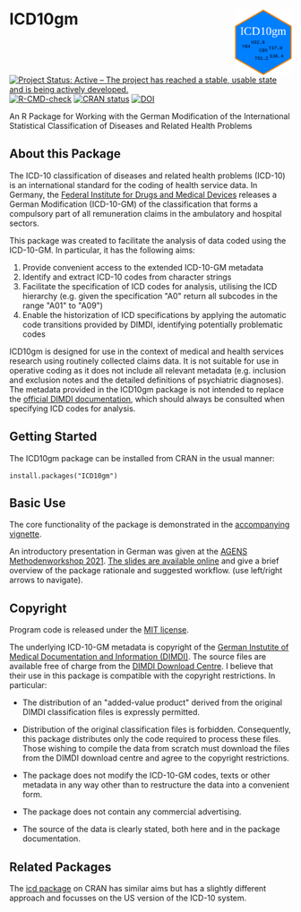 # ICD10gm <img src="man/figures/logo.png" align="right" width="20%" height = "20%" />

[![Project Status: Active – The project has reached a stable, usable state and is being actively developed.](https://www.repostatus.org/badges/latest/active.svg)](https://www.repostatus.org/#active) [![R-CMD-check](https://github.com/edonnachie/ICD10gm/workflows/R-CMD-check/badge.svg)](https://github.com/edonnachie/ICD10gm/actions) [![CRAN status](https://www.r-pkg.org/badges/version/ICD10gm)](https://cran.r-project.org/package=ICD10gm)  [![DOI](https://zenodo.org/badge/52161087.svg)](https://zenodo.org/badge/latestdoi/52161087)



An R Package for Working with the German Modification of the International Statistical Classification of Diseases and Related Health Problems

## About this Package

The ICD-10 classification of diseases and related health problems (ICD-10) is an international standard for the coding of health service data. In Germany, the [Federal Institute for Drugs and Medical Devices](https://www.dimdi.de) releases a German Modification (ICD-10-GM) of the classification that forms a compulsory part of all remuneration claims in the ambulatory and hospital sectors.

This package was created to facilitate the analysis of data coded using the ICD-10-GM. In particular, it has the following aims:

1. Provide convenient access to the extended ICD-10-GM metadata
2. Identify and extract ICD-10 codes from character strings
3. Facilitate the specification of ICD codes for analysis, utilising the ICD hierarchy (e.g. given the specification "A0" return all subcodes in the range "A01" to "A09")
3. Enable the historization of ICD specifications by applying the automatic code transitions provided by DIMDI, identifying potentially problematic codes

ICD10gm is designed for use in the context of medical and health services research using routinely collected claims data. It is not suitable for use in operative coding as it does not include all relevant metadata (e.g. inclusion and exclusion notes and the detailed definitions of psychiatric diagnoses). The metadata provided in the ICD10gm package is not intended to replace the [official DIMDI documentation](https://www.dimdi.de/dynamic/de/klassifikationen/icd/icd-10-gm/), which should always be consulted when specifying ICD codes for analysis.


## Getting Started

The ICD10gm package can be installed from CRAN in the usual manner:

```{r}
install.packages("ICD10gm")
```

## Basic Use

The core functionality of the package is demonstrated in the [accompanying vignette](https://edonnachie.github.io/ICD10gm/articles/icd10gm_intro.html).


An introductory presentation in German was given at the [AGENS Methodenworkshop 2021](https://agens.group/index.php/methodenworkshop/methodenworkshop-2021). <a href="https://edonnachie.github.io/ICD10gm/2021-03-AGENS_ICD10gm/Donnachie_ICD10gm.html" target = "_blank">The slides are available online</a> and give a brief overview of the package rationale and suggested workflow. (use left/right arrows to navigate).


## Copyright

Program code is released under the [MIT license](https://edonnachie.github.io/ICD10gm/LICENSE-text.html).

The underlying ICD-10-GM metadata is copyright of the [German Instutite of Medical Documentation and Information (DIMDI)](https://www.dimdi.de). The source files are available free of charge from the [DIMDI Download Centre](https://www.dimdi.de/dynamic/de/klassifikationen/downloads/?dir=icd-10-gm). I believe that their use in this package is compatible with the copyright restrictions. In particular:

- The distribution of an "added-value product" derived from the original DIMDI classification files is expressly permitted.

- Distribution of the original classification files is forbidden. Consequently, this package distributes only the code required to process these files. Those wishing to compile the data from scratch must download the files from the DIMDI download centre and agree to the copyright restrictions.

- The package does not modify the ICD-10-GM codes, texts or other metadata in any way other than to restructure the data into a convenient form.

- The package does not contain any commercial advertising.

- The source of the data is clearly stated, both here and in the package documentation.



## Related Packages

The [icd package](https://CRAN.R-project.org/package=icd) on CRAN has similar aims but has a slightly different approach and focusses on the US version of the ICD-10 system.
